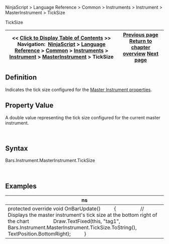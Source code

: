﻿


NinjaScript \> Language Reference \> Common \> Instruments \> Instrument \> MasterInstrument \> TickSize






















TickSize







| \<\< [Click to Display Table of Contents](masterinstrument_ticksize.md) \>\> **Navigation:**     [NinjaScript](ninjascript-1.md) \> [Language Reference](language_reference_wip-1.md) \> [Common](common-1.md) \> [Instruments](instruments_ninjascript-1.md) \> [Instrument](instrument-1.md) \> [MasterInstrument](masterinstrument-1.md) \> TickSize | [Previous page](splits-1.md) [Return to chapter overview](masterinstrument-1.md) [Next page](url-1.md) |
| --- | --- |











## Definition


Indicates the tick size configured for the [Master Instrument properties](editing_instruments-1.md).


## 


## Property Value


A double value representing the tick size configured for the current master instrument.


 


## Syntax


Bars.Instrument.MasterInstrument.TickSize


 


## 


## Examples




| ns |
| --- |
| protected override void OnBarUpdate()          {                  // Displays the master instrument's tick size at the bottom right of the chart                  Draw.TextFixed(this, "tag1", Bars.Instrument.MasterInstrument.TickSize.ToString(), TextPosition.BottomRight);          } |









